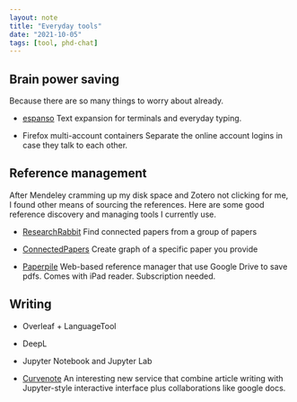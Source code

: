 ```yaml
---
layout: note
title: "Everyday tools"
date: "2021-10-05"
tags: [tool, phd-chat]
---
```


## Brain power saving
Because there are so many things to worry about already.

- [espanso](https://espanso.org/)
  Text expansion for terminals and everyday typing.
  
- Firefox multi-account containers
   Separate the online account logins in case they talk to each other.

## Reference management
After Mendeley cramming up my disk space and Zotero not clicking for me, I found other means of sourcing the references. Here are some good reference discovery and managing tools I currently use.

- [ResearchRabbit](https://researchrabbitapp.com/)
  Find connected papers from a group of papers

- [ConnectedPapers](https://www.connectedpapers.com/)
  Create graph of a specific paper you provide

- [Paperpile](https://paperpile.com)
  Web-based reference manager that use Google Drive to save pdfs. Comes with iPad reader. Subscription needed.

## Writing
- Overleaf + LanguageTool
- DeepL
- Jupyter Notebook and Jupyter Lab

- [Curvenote](https://curvenote.com)
   An interesting new service that combine article writing with Jupyter-style interactive interface plus collaborations like google docs.
